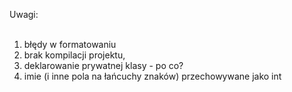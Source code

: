 Uwagi:<br/>
<br/>
1)  błędy w formatowaniu<br/>
2) brak kompilacji projektu,<br/>
3) deklarowanie prywatnej klasy - po co?<br/>
4) imie (i inne pola na łańcuchy znaków) przechowywane jako int<br/>
